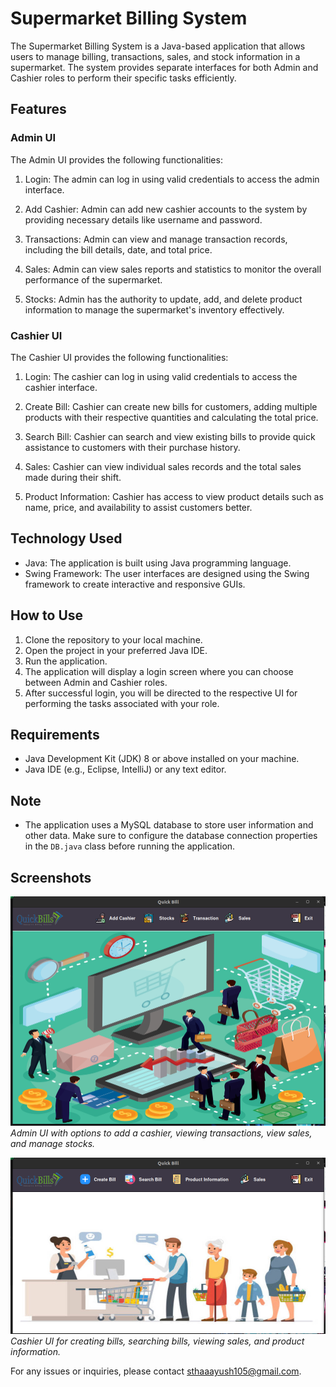# Supermarket Billing System

The Supermarket Billing System is a Java-based application that allows users to manage billing, transactions, sales, and stock information in a supermarket. The system provides separate interfaces for both Admin and Cashier roles to perform their specific tasks efficiently.

## Features

### Admin UI

The Admin UI provides the following functionalities:

1. Login: The admin can log in using valid credentials to access the admin interface.

2. Add Cashier: Admin can add new cashier accounts to the system by providing necessary details like username and password.

3. Transactions: Admin can view and manage transaction records, including the bill details, date, and total price.

4. Sales: Admin can view sales reports and statistics to monitor the overall performance of the supermarket.

5. Stocks: Admin has the authority to update, add, and delete product information to manage the supermarket's inventory effectively.

### Cashier UI

The Cashier UI provides the following functionalities:

1. Login: The cashier can log in using valid credentials to access the cashier interface.

2. Create Bill: Cashier can create new bills for customers, adding multiple products with their respective quantities and calculating the total price.

3. Search Bill: Cashier can search and view existing bills to provide quick assistance to customers with their purchase history.

4. Sales: Cashier can view individual sales records and the total sales made during their shift.

5. Product Information: Cashier has access to view product details such as name, price, and availability to assist customers better.

## Technology Used

- Java: The application is built using Java programming language.
- Swing Framework: The user interfaces are designed using the Swing framework to create interactive and responsive GUIs.

## How to Use

1. Clone the repository to your local machine.
2. Open the project in your preferred Java IDE.
3. Run the application.
4. The application will display a login screen where you can choose between Admin and Cashier roles.
5. After successful login, you will be directed to the respective UI for performing the tasks associated with your role.

## Requirements

- Java Development Kit (JDK) 8 or above installed on your machine.
- Java IDE (e.g., Eclipse, IntelliJ) or any text editor.

## Note

- The application uses a MySQL database to store user information and other data. Make sure to configure the database connection properties in the `DB.java` class before running the application.

## Screenshots

![Admin UI](Admin.png)
*Admin UI with options to add a cashier, viewing transactions, view sales, and manage stocks.*

![Cashier UI](cashier.png)
*Cashier UI for creating bills, searching bills, viewing sales, and product information.*

For any issues or inquiries, please contact [sthaaayush105@gmail.com](mailto:sthaaayush105@gmail.com).
